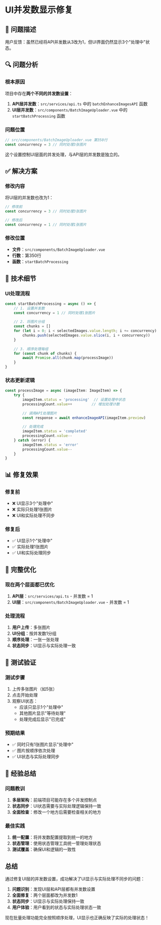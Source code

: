 # UI并发数显示修复

## 🎯 问题描述
用户反馈：虽然已经将API并发数从3改为1，但UI界面仍然显示3个"处理中"状态。

## 🔍 问题分析

### 根本原因
项目中存在**两个不同的并发数设置**：

1. **API层并发数**：`src/services/api.ts` 中的 `batchEnhanceImagesAPI` 函数
2. **UI层并发数**：`src/components/BatchImageUploader.vue` 中的 `startBatchProcessing` 函数

### 问题位置
```javascript
// src/components/BatchImageUploader.vue 第350行
const concurrency = 3 // 同时处理3张图片
```

这个设置控制UI层面的并发处理，与API层的并发数是独立的。

## ✅ 解决方案

### 修改内容
将UI层的并发数也改为1：

```javascript
// 修改前
const concurrency = 3 // 同时处理3张图片

// 修改后
const concurrency = 1 // 同时处理1张图片
```

### 修改位置
- **文件**：`src/components/BatchImageUploader.vue`
- **行数**：第350行
- **函数**：`startBatchProcessing`

## 🔧 技术细节

### UI处理流程
```javascript
const startBatchProcessing = async () => {
    // 1. 设置并发数
    const concurrency = 1 // 同时处理1张图片
    
    // 2. 将图片分组
    const chunks = []
    for (let i = 0; i < selectedImages.value.length; i += concurrency) {
        chunks.push(selectedImages.value.slice(i, i + concurrency))
    }
    
    // 3. 顺序处理每组
    for (const chunk of chunks) {
        await Promise.all(chunk.map(processImage))
    }
}
```

### 状态更新逻辑
```javascript
const processImage = async (imageItem: ImageItem) => {
    try {
        imageItem.status = 'processing'  // 设置处理中状态
        processingCount.value++         // 增加处理计数
        
        // 调用API处理图片
        const response = await enhanceImageAPI(imageItem.preview)
        
        // 处理完成
        imageItem.status = 'completed'
        processingCount.value--
    } catch (error) {
        imageItem.status = 'error'
        processingCount.value--
    }
}
```

## 📊 修复效果

### 修复前
- ❌ UI显示3个"处理中"
- ❌ 实际只处理1张图片
- ❌ UI和实际处理不同步

### 修复后
- ✅ UI显示1个"处理中"
- ✅ 实际处理1张图片
- ✅ UI和实际处理同步

## 🚀 完整优化

### 现在两个层面都已优化
1. **API层**：`src/services/api.ts` - 并发数 = 1
2. **UI层**：`src/components/BatchImageUploader.vue` - 并发数 = 1

### 处理流程
1. **用户上传**：多张图片
2. **UI分组**：按并发数1分组
3. **顺序处理**：一张一张处理
4. **状态同步**：UI显示与实际处理一致

## 🧪 测试验证

### 测试步骤
1. 上传多张图片（如5张）
2. 点击开始处理
3. 观察UI状态：
   - 应该只显示1个"处理中"
   - 其他图片显示"等待处理"
   - 处理完成后显示"已完成"

### 预期结果
- ✅ 同时只有1张图片显示"处理中"
- ✅ 图片按顺序依次处理
- ✅ UI状态与实际处理同步

## 📝 经验总结

### 问题教训
1. **多层架构**：前端项目可能存在多个并发控制点
2. **状态同步**：UI状态需要与实际处理逻辑保持一致
3. **全面检查**：修改一个地方后需要检查相关的地方

### 最佳实践
1. **统一配置**：将并发数配置提取到统一的地方
2. **状态管理**：使用状态管理工具统一管理处理状态
3. **测试覆盖**：确保UI和逻辑的一致性

## 总结

通过修复UI层的并发数设置，成功解决了UI显示与实际处理不同步的问题：

1. **问题识别**：发现UI层和API层都有并发数设置
2. **全面修复**：两个层面都改为并发数1
3. **状态同步**：UI显示与实际处理保持一致
4. **用户体验**：用户看到的状态与实际处理状态一致

现在批量处理功能完全按照顺序处理，UI显示也正确反映了实际的处理状态！

